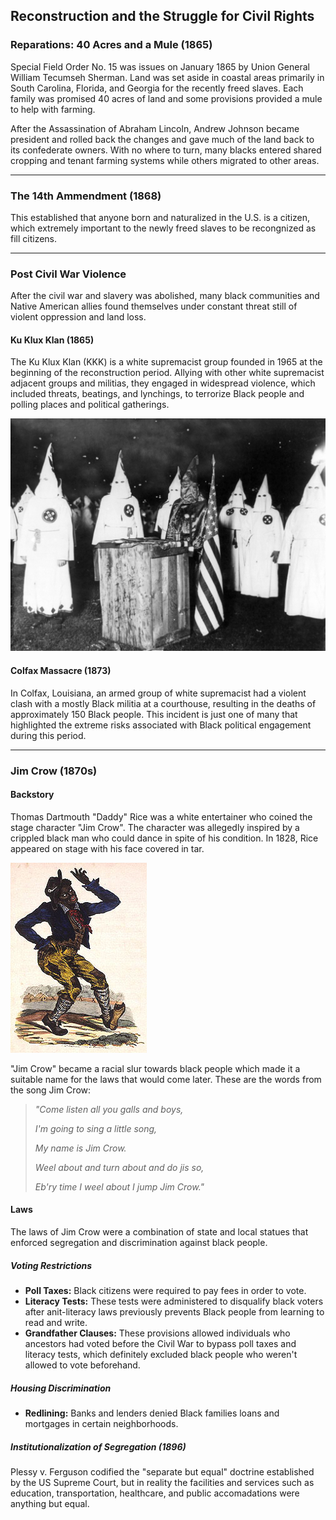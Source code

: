 ## Reconstruction and the Struggle for Civil Rights

### Reparations: 40 Acres and a Mule (1865)
Special Field Order No. 15 was issues on January 1865 by Union General William Tecumseh Sherman.  Land was set aside in coastal areas primarily in South Carolina, Florida, and Georgia for the recently freed slaves.  Each family was promised 40 acres of land and some provisions provided a mule to help with farming.

After the Assassination of Abraham Lincoln, Andrew Johnson became president and rolled back the changes and gave much of the land back to its confederate owners.  With no where to turn, many blacks entered shared cropping and tenant farming systems while others migrated to other areas.

---

### The 14th Ammendment (1868)
This established that anyone born and naturalized in the U.S. is a citizen, which extremely important to the newly freed slaves to be recongnized as fill citizens.

---

### Post Civil War Violence
After the civil war and slavery was abolished, many black communities and Native American allies found themselves under constant threat still of violent oppression and land loss.

#### Ku Klux Klan (1865)
The Ku Klux Klan (KKK) is a white supremacist group founded in 1965 at the beginning of the reconstruction period.  Allying with other white supremacist adjacent groups and militias, they engaged in widespread violence, which included threats, beatings, and lynchings, to terrorize Black people and polling places and political gatherings.

![KKK Night Rally](https://raw.githubusercontent.com/Chukobyte/black-history/main/assets/images/kkk_night_rally.png)

#### Colfax Massacre (1873)
In Colfax, Louisiana, an armed group of white supremacist had a violent clash with a mostly Black militia at a courthouse, resulting in the deaths of approximately 150 Black people. This incident is just one of many that highlighted the extreme risks associated with Black political engagement during this period.

---

### Jim Crow (1870s)

#### Backstory
Thomas Dartmouth "Daddy" Rice was a white entertainer who coined the stage character "Jim Crow".  The character was allegedly inspired by a crippled black man who could dance in spite of his condition.  In 1828, Rice appeared on stage with his face covered in tar.

![Jim Crow Poster](https://raw.githubusercontent.com/Chukobyte/black-history/main/assets/images/real_jim_crow.png)

"Jim Crow" became a racial slur towards black people which made it a suitable name for the laws that would come later.  These are the words from the song Jim Crow:

> *"Come listen all you galls and boys,*
>
> *I'm going to sing a little song,*
>
> *My name is Jim Crow.*
>
> *Weel about and turn about and do jis so,*
>
> *Eb'ry time I weel about I jump Jim Crow."*

#### Laws

The laws of Jim Crow were a combination of state and local statues that enforced segregation and discrimination against black people.

##### Voting Restrictions

- **Poll Taxes:** Black citizens were required to pay fees in order to vote.
- **Literacy Tests:** These tests were administered to disqualify black voters after anit-literacy laws previously prevents Black people from learning to read and write.
- **Grandfather Clauses:** These provisions allowed individuals who ancestors had voted before the Civil War to bypass poll taxes and literacy tests, which definitely excluded black people who weren't allowed to vote beforehand.

##### Housing Discrimination

- **Redlining:** Banks and lenders denied Black families loans and mortgages in certain neighborhoods.

##### Institutionalization of Segregation (1896)
Plessy v. Ferguson codified the "separate but equal" doctrine established by the US Supreme Court, but in reality the facilities and services such as education, transportation, healthcare, and public accomadations were anything but equal.
